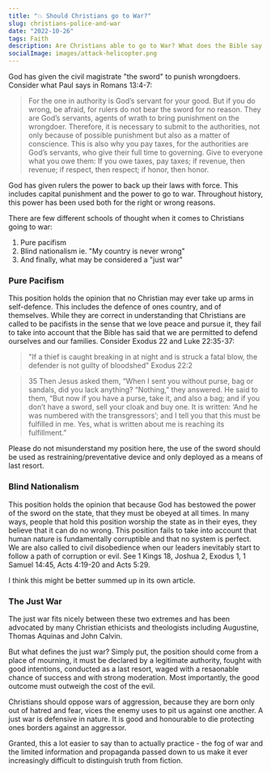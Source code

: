 ```yaml
---
title: "💥 Should Christians go to War?"
slug: christians-police-and-war
date: "2022-10-26"
tags: Faith
description: Are Christians able to go to War? What does the Bible say about War and are Christians permitted to participate under the New Covenant?
socialImage: images/attack-helicopter.png
---
```


God has given the civil magistrate "the sword" to punish wrongdoers. Consider what Paul says in Romans 13:4-7:

> For the one in authority is God’s servant for your good. But if you do wrong, be afraid, for rulers do not bear the sword for no reason. They are God’s servants, agents of wrath to bring punishment on the wrongdoer. Therefore, it is necessary to submit to the authorities, not only because of possible punishment but also as a matter of conscience. This is also why you pay taxes, for the authorities are God’s servants, who give their full time to governing. Give to everyone what you owe them: If you owe taxes, pay taxes; if revenue, then revenue; if respect, then respect; if honor, then honor.

God has given rulers the power to back up their laws with force. This includes capital punishment and the power to go to war. Throughout history, this power has been used both for the right or wrong reasons.

There are few different schools of thought when it comes to Christians going to war:

1. Pure pacifism
2. Blind nationalism ie. "My country is never wrong"
3. And finally, what may be considered a "just war"

### Pure Pacifism

This position holds the opinion that no Christian may ever take up arms in self-defence. This includes the defence of ones country, and of themselves. While they are correct in understanding that Christians are called to be pacifists in the sense that we love peace and pursue it, they fail to take into account that the Bible has said that we are permitted to defend ourselves and our families. Consider Exodus 22 and Luke 22:35-37:

> "If a thief is caught breaking in at night and is struck a fatal blow, the defender is not guilty of bloodshed" Exodus 22:2

> 35 Then Jesus asked them, “When I sent you without purse, bag or sandals, did you lack anything? “Nothing,” they answered. He said to them, “But now if you have a purse, take it, and also a bag; and if you don’t have a sword, sell your cloak and buy one. It is written: ‘And he was numbered with the transgressors’; and I tell you that this must be fulfilled in me. Yes, what is written about me is reaching its fulfillment.”

Please do not misunderstand my position here, the use of the sword should be used as restraining/preventative device and only deployed as a means of last resort.

### Blind Nationalism

This position holds the opinion that because God has bestowed the power of the sword on the state, that they must be obeyed at all times. In many ways, people that hold this position worship the state as in their eyes, they believe that it can do no wrong. This position fails to take into account that human nature is fundamentally corruptible and that no system is perfect. We are also called to civil disobedience when our leaders inevitably start to follow a path of corruption or evil. See 1 Kings 18, Joshua 2, Exodus 1, 1 Samuel 14:45, Acts 4:19-20 and Acts 5:29.

I think this might be better summed up in its own article.

### The Just War

The just war fits nicely between these two extremes and has been advocated by many Christian ethicists and theologists including Augustine, Thomas Aquinas and John Calvin.

But what defines the just war? Simply put, the position should come from a place of mourning, it must be declared by a legitimate authority, fought with good intentions, conducted as a last resort, waged with a resaonable chance of success and with strong moderation. Most importantly, the good outcome must outweigh the cost of the evil.

Christians should oppose wars of aggression, because they are born only out of hatred and fear, vices the enemy uses to pit us against one another. A just war is defensive in nature. It is good and honourable to die protecting ones borders against an aggressor.

Granted, this a lot easier to say than to actually practice - the fog of war and the limited information and propaganda passed down to us make it ever increasingly difficult to distinguish truth from fiction.
